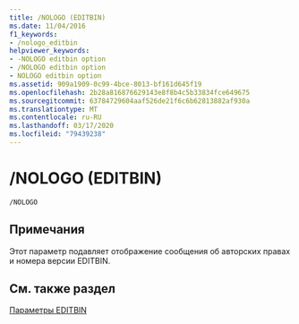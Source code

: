 ```yaml
---
title: /NOLOGO (EDITBIN)
ms.date: 11/04/2016
f1_keywords:
- /nologo_editbin
helpviewer_keywords:
- -NOLOGO editbin option
- /NOLOGO editbin option
- NOLOGO editbin option
ms.assetid: 909a1909-0c99-4bce-8013-bf161d645f19
ms.openlocfilehash: 2b28a816876629143e8f8b4c5b33834fce649675
ms.sourcegitcommit: 63784729604aaf526de21f6c6b62813882af930a
ms.translationtype: MT
ms.contentlocale: ru-RU
ms.lasthandoff: 03/17/2020
ms.locfileid: "79439238"
---
```

# <a name="nologo-editbin"></a>/NOLOGO (EDITBIN)

```
/NOLOGO
```

## <a name="remarks"></a>Примечания

Этот параметр подавляет отображение сообщения об авторских правах и номера версии EDITBIN.

## <a name="see-also"></a>См. также раздел

[Параметры EDITBIN](editbin-options.md)
